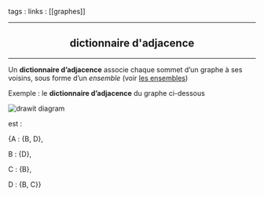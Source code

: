 tags : 
links : [[graphes]]

****

<h2 style="text-align: center;"> dictionnaire d'adjacence </h2>

****


Un **dictionnaire d’adjacence** associe chaque sommet d’un graphe à ses voisins, sous forme d’un _ensemble_ (voir [les ensembles](https://docs.python.org/fr/3/tutorial/datastructures.html#sets))

Exemple : le **dictionnaire d’adjacence** du graphe ci-dessous

![](https://info.blaisepascal.fr/wp-content/uploads/2021/01/drawit-diagram-117.png "drawit diagram")

est :

{A : {B, D},

B : {D},

C : {B},

D : {B, C}}
